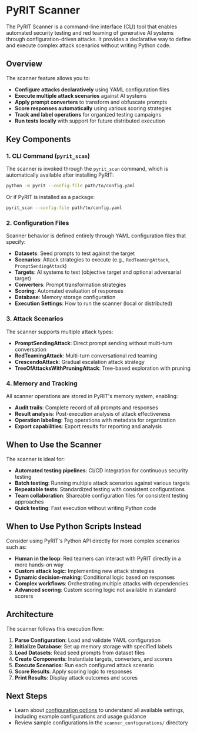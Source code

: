 # PyRIT Scanner

The PyRIT Scanner is a command-line interface (CLI) tool that enables automated security testing and red teaming of generative AI systems through configuration-driven attacks. It provides a declarative way to define and execute complex attack scenarios without writing Python code.

## Overview

The scanner feature allows you to:

- **Configure attacks declaratively** using YAML configuration files
- **Execute multiple attack scenarios** against AI systems
- **Apply prompt converters** to transform and obfuscate prompts
- **Score responses automatically** using various scoring strategies
- **Track and label operations** for organized testing campaigns
- **Run tests locally** with support for future distributed execution

## Key Components

### 1. CLI Command (`pyrit_scan`)

The scanner is invoked through the `pyrit_scan` command, which is automatically available after installing PyRIT:

```bash
python -m pyrit --config-file path/to/config.yaml
```

Or if PyRIT is installed as a package:

```bash
pyrit_scan --config-file path/to/config.yaml
```

### 2. Configuration Files

Scanner behavior is defined entirely through YAML configuration files that specify:

- **Datasets**: Seed prompts to test against the target
- **Scenarios**: Attack strategies to execute (e.g., `RedTeamingAttack`, `PromptSendingAttack`)
- **Targets**: AI systems to test (objective target and optional adversarial target)
- **Converters**: Prompt transformation strategies
- **Scoring**: Automated evaluation of responses
- **Database**: Memory storage configuration
- **Execution Settings**: How to run the scanner (local or distributed)

### 3. Attack Scenarios

The scanner supports multiple attack types:

- **PromptSendingAttack**: Direct prompt sending without multi-turn conversation
- **RedTeamingAttack**: Multi-turn conversational red teaming
- **CrescendoAttack**: Gradual escalation attack strategy
- **TreeOfAttacksWithPruningAttack**: Tree-based exploration with pruning

### 4. Memory and Tracking

All scanner operations are stored in PyRIT's memory system, enabling:

- **Audit trails**: Complete record of all prompts and responses
- **Result analysis**: Post-execution analysis of attack effectiveness
- **Operation labeling**: Tag operations with metadata for organization
- **Export capabilities**: Export results for reporting and analysis

## When to Use the Scanner

The scanner is ideal for:

- **Automated testing pipelines**: CI/CD integration for continuous security testing
- **Batch testing**: Running multiple attack scenarios against various targets
- **Repeatable tests**: Standardized testing with consistent configurations
- **Team collaboration**: Shareable configuration files for consistent testing approaches
- **Quick testing**: Fast execution without writing Python code

## When to Use Python Scripts Instead

Consider using PyRIT's Python API directly for more complex scenarios such as:

- **Human in the loop**: Red teamers can interact with PyRIT directly in a more hands-on way
- **Custom attack logic**: Implementing new attack strategies
- **Dynamic decision-making**: Conditional logic based on responses
- **Complex workflows**: Orchestrating multiple attacks with dependencies
- **Advanced scoring**: Custom scoring logic not available in standard scorers

## Architecture

The scanner follows this execution flow:

1. **Parse Configuration**: Load and validate YAML configuration
2. **Initialize Database**: Set up memory storage with specified labels
3. **Load Datasets**: Read seed prompts from dataset files
4. **Create Components**: Instantiate targets, converters, and scorers
5. **Execute Scenarios**: Run each configured attack scenario
6. **Score Results**: Apply scoring logic to responses
7. **Print Results**: Display attack outcomes and scores

## Next Steps

- Learn about [configuration options](1_configuration.md) to understand all available settings, including example configurations and usage guidance
- Review sample configurations in the `scanner_configurations/` directory
